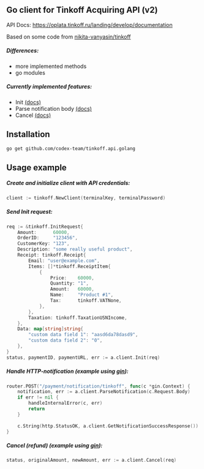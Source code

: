 
## Go client for Tinkoff Acquiring API (v2)

API Docs: https://oplata.tinkoff.ru/landing/develop/documentation

Based on some code from [nikita-vanyasin/tinkoff](https://github.com/nikita-vanyasin/tinkoff)

##### Differences:
- more implemented methods
- go modules

##### Currently implemented features:
- Init [(docs)](https://oplata.tinkoff.ru/landing/develop/documentation/Init)
- Parse notification body [(docs)](https://oplata.tinkoff.ru/landing/develop/notifications/http)
- Cancel [(docs)](https://oplata.tinkoff.ru/landing/develop/documentation/Cancel)


## Installation
```bash
go get github.com/codex-team/tinkoff.api.golang
``` 


## Usage example

##### Create and initialize client with API credentials:
```go
client := tinkoff.NewClient(terminalKey, terminalPassword)
```

##### Send Init request:
```go
req := &tinkoff.InitRequest{
    Amount:      60000,
    OrderID:     "123456",
    CustomerKey: "123",
    Description: "some really useful product",
    Receipt: tinkoff.Receipt{
        Email: "user@example.com",
        Items: []*tinkoff.ReceiptItem{
            {
                Price:    60000,
                Quantity: "1",
                Amount:   60000,
                Name:     "Product #1",
                Tax:      tinkoff.VATNone,
            },
        },
        Taxation: tinkoff.TaxationUSNIncome,
    },
    Data: map[string]string{
        "custom data field 1": "aasd6da78dasd9",
        "custom data field 2": "0",
    },
}
status, paymentID, paymentURL, err := a.client.Init(req)
```

##### Handle HTTP-notification (example using [gin](https://github.com/gin-gonic/gin)):
```go
router.POST("/payment/notification/tinkoff", func(c *gin.Context) {
    notification, err := a.client.ParseNotification(c.Request.Body)
    if err != nil {
        handleInternalError(c, err)
        return
    }
    
    c.String(http.StatusOK, a.client.GetNotificationSuccessResponse())
}
```

##### Cancel (refund) (example using [gin](https://github.com/gin-gonic/gin)):
```go
status, originalAmount, newAmount, err := a.client.Cancel(req)
```